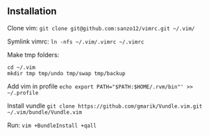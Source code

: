 ## Installation

Clone vim:
`git clone git@github.com:sanzo12/vimrc.git ~/.vim/`

Symlink vimrc:
`ln -nfs ~/.vim/.vimrc ~/.vimrc`

Make tmp folders:
```
cd ~/.vim
mkdir tmp tmp/undo tmp/swap tmp/backup
```

Add vim in profile
`echo export PATH="$PATH:$HOME/.rvm/bin"' >> ~/.profile`

Install vundle
`git clone https://github.com/gmarik/Vundle.vim.git ~/.vim/bundle/Vundle.vim`

Run:
`vim +BundleInstall +qall`
